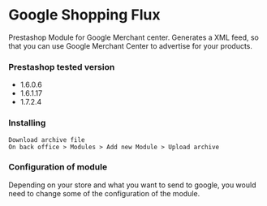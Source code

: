 # Google Shopping Flux

Prestashop Module for Google Merchant center. Generates a XML feed, so that you can use Google Merchant Center to advertise for your products.


### Prestashop tested version
- 1.6.0.6
- 1.6.1.17
- 1.7.2.4

### Installing

```
Download archive file
On back office > Modules > Add new Module > Upload archive
```

### Configuration of module

Depending on your store and what you want to send to google, you would need to change some of the configuration of the module.



